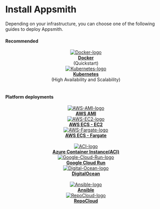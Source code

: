 # Install Appsmith

Depending on your infrastructure, you can choose one of the following guides to deploy Appsmith. 

<div className="containerBorder">

#### Recommended

<div className="containerGrid">
        <div className="columnGrid column-one" align="center">
            <div className="containerCol">
                <a href="/getting-started/setup/installation-guides/docker">
                <img className="containerImage" src="/img/docker-logo.png" alt="Docker-logo"/>
                </a> 
            </div> 
            <b><a href="/getting-started/setup/installation-guides/docker">Docker</a></b><br/>
            (Quickstart)
        </div>
        <div className="columnGrid column-two" align="center">
         <div className="containerCol">
                <a href="/getting-started/setup/installation-guides/kubernetes">
                <img className="containerImage" src="/img/Kubernetes_logo.png" alt="Kubernetes-logo"/>
                </a>     
            </div> 
            <b><a href="/getting-started/setup/installation-guides/kubernetes">Kubernetes</a></b><br/>
             (High Availability and Scalability)
        </div>
</div>
<br/>

#### Platform deployments
  
<div className="containerGrid">
        <div className="columnGrid column-one" align="center">
          <div className="containerCol">
                <a href="/getting-started/setup/installation-guides/aws-ami">
                <img className="containerImage" src="/img/AWS_AMI.png" alt="AWS-AMI-logo"/>
                </a>   
            </div> 
            <b><a href="/getting-started/setup/installation-guides/aws-ami">AWS AMI</a></b>
        </div>
        <div className="columnGrid column-two" align="center">
           <div className="containerCol">
            <a href="/getting-started/setup/installation-guides/aws-ecs">
            <img className="containerImage" src="/img/AWS-ec2.png" alt="AWS-EC2-logo"/>
            </a> 
        </div> 
        <b><a href="/getting-started/setup/installation-guides/aws-ecs">AWS ECS - EC2</a></b>
        </div>
        <div className="columnGrid column-three" align="center">
         <div className="containerCol">
            <a href="/getting-started/setup/installation-guides/aws-ecs-on-fargate">
            <img className="containerImage" src="/img/aws_fargate.png" alt="AWS-Fargate-logo"/>
            </a>     
        </div> 
         <b><a href="/getting-started/setup/installation-guides/aws-ecs-on-fargate"> AWS ECS - Fargate</a></b>
        </div>
    </div>
<br/>


<div className="containerGrid">
        <div className="columnGrid column-one" align="center">
         <div className="containerCol">
            <a href="/getting-started/setup/installation-guides/azure-aci">
            <img className="containerImage" src="/img/azure_aci.png" alt="ACI-logo"/>
            </a> 
        </div> 
            <b><a href="/getting-started/setup/installation-guides/azure-aci">Azure Container Instance(ACI)</a></b> 
        </div>
        <div className="columnGrid column-two" align="center">
        <div className="containerCol">
            <a href="/getting-started/setup/installation-guides/google-cloud-run">
            <img className="containerImage" src="/img/google-cloud-run-logo.png" alt="Google-Cloud-Run-logo"/>
            </a>   
        </div> 
        <b><a href="/getting-started/setup/installation-guides/google-cloud-run">Google Cloud Run</a></b> 
        </div>
        <div className="columnGrid column-three" align="center">
          <div className="containerCol">
            <a href="/getting-started/setup/installation-guides/digitalocean">
            <img className="containerImage" src="/img/Digital-Ocean-Logo.png" alt="Digital-Ocean-logo"/>
            </a>     
          </div> 
         <b><a href="/getting-started/setup/installation-guides/digitalocean">DigitalOcean</a></b>
        </div>
    </div>
<br/>

<div className="containerGrid">
    <div className="columnGrid column-one" align="center">
        <div className="containerCol">
            <a href="/getting-started/setup/installation-guides/ansible">
                <img className="containerImage" src="/img/Ansible-logo.png" alt="Ansible-logo"/>
            </a>     
        </div> 
        <b><a href="/getting-started/setup/installation-guides/ansible">Ansible</a></b>
    </div>
    <div className="columnGrid column-two" align="center">
        <div className="containerCol">
            <a href="https://repocloud.io/details/?app_id=239">
                <img className="containerImage" src="https://d16t0pc4846x52.cloudfront.net/repocloud-square.png" alt="RepoCloud-logo"/>
            </a>     
        </div> 
        <b><a href="https://repocloud.io/details/?app_id=239">RepoCloud</a></b>
    </div>
    <div className="columnGrid column-three" align="center">
    </div>
</div> 

</div>
